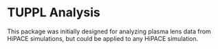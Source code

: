 # TUPPL Analysis
This package was initially designed for analyzing plasma lens data from HiPACE simulations, but could be applied to any HiPACE simulation.

